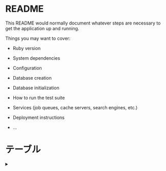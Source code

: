 # README

This README would normally document whatever steps are necessary to get the
application up and running.

Things you may want to cover:

* Ruby version

* System dependencies

* Configuration

* Database creation

* Database initialization

* How to run the test suite

* Services (job queues, cache servers, search engines, etc.)

* Deployment instructions

* ...


# テーブル
<details>
<summary></summary>

## membersテーブル

|Column|Type|Options|
|------|----|-------|
|user_id|references|null: false, foreign_key: true|
|group_id|references|null: false, foreign_key: true|

### Association
- belongs_to :group
- belongs_to :user

## usersテーブル

|Column|Type|Options|
|------|----|-------|
|name|string|null: false, unique: true|
|email|string|null: false, unique: true|

### Association
- has_many :groups, through: members
- has_many :messages
- has_many :members


### Index
- add_index :users, :name

## groupsテーブル

|Column|Type|Options|
|------|----|-------|
|name|string|null: false|

### Association
- has_many :users, through: members
- has_many :messages
- has_many :members

## messagesテーブル

|Column|Type|Options|
|------|----|-------|
|body|text||
|image|string||
|group_id|references|null: false, foreign_key: true|
|user_id|references|null: false, foreign_key: true|

### Associatioin
- belongs_to :group
- belongs_to :user

</details>


